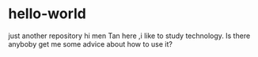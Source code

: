 # hello-world
just another repository
hi men
Tan here ,i like to study technology.
Is there anyboby get me some advice about how to use it?
